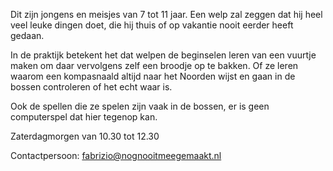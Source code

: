 
Dit zijn jongens en meisjes van 7 tot 11 jaar. Een welp zal zeggen dat hij heel veel leuke dingen doet, die hij thuis of op vakantie nooit eerder heeft gedaan.


In de praktijk betekent het dat welpen de beginselen leren van een vuurtje maken om daar vervolgens zelf een broodje op te bakken. Of ze leren waarom een kompasnaald altijd naar het Noorden wijst en gaan in de bossen controleren of het echt waar is.


Ook de spellen die ze spelen zijn vaak in de bossen, er is geen computerspel dat hier tegenop kan.


Zaterdagmorgen van 10.30 tot 12.30


Contactpersoon: [fabrizio@nognooitmeegemaakt.nl](mailto:fabrizio@nognooitmeegemaakt.nl)
